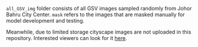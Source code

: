 `all_GSV_img` folder consists of all GSV images sampled randomly from Johor Bahru City Center. 
`mask` refers to the images that are masked manually for model development and testing. 

Meanwhile, due to limited storage cityscape images are not uploaded in this repository. Interested viewers can look for it [here]([url](https://www.cityscapes-dataset.com/)).
